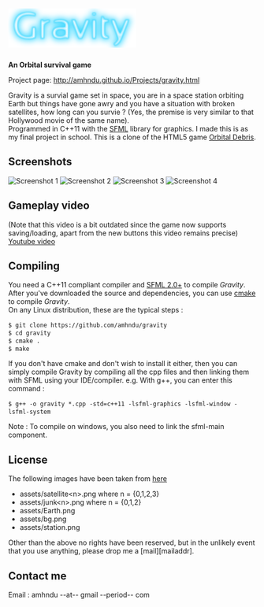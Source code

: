 ![Gravity](assets/gravity.png)
=================================

**An Orbital survival game**

Project page: http://amhndu.github.io/Projects/gravity.html

Gravity is a survial game set in space, you are in a space station orbiting Earth but things have gone awry and you have a situation with broken satellites, how long can you survie ? (Yes, the premise is very similar to that Hollywood movie of the same name).  
Programmed in C++11 with the [SFML](http://sfml-dev.org) library for graphics. I made this is as my final project in school. This is a clone of the HTML5 game [Orbital Debris][orbital debris].

Screenshots
-----------------------------

![Screenshot 1](http://amhndu.github.io/Projects/screenshots/gravity1.jpg)
![Screenshot 2](http://amhndu.github.io/Projects/screenshots/gravity2.jpg)
![Screenshot 3](http://amhndu.github.io/Projects/screenshots/gravity3.jpg)
![Screenshot 4](http://amhndu.github.io/Projects/screenshots/gravity4.jpg)

Gameplay video
------------------------------

(Note that this video is a bit outdated since the game now supports saving/loading, apart from the new buttons this video remains precise)
[Youtube video](https://www.youtube.com/watch?v=LI_u30P6zTA)

Compiling
------------------------------

You need a C++11 compliant compiler and [SFML 2.0+](http://sfml-dev.org) to compile *Gravity*. After you've downloaded the source and dependencies, you can use [cmake](http://cmake.org) to compile *Gravity*.  
On any Linux distribution, these are the typical steps :  
```
$ git clone https://github.com/amhndu/gravity
$ cd gravity
$ cmake .
$ make
```
If you don't have cmake and don't wish to install it either, then you can simply compile Gravity by compiling all the cpp files and then linking them with SFML using your IDE/compiler. e.g. With g++, you can enter this command :
```
$ g++ -o gravity *.cpp -std=c++11 -lsfml-graphics -lsfml-window -lsfml-system
```
Note : To compile on windows, you also need to link the sfml-main component.

License
--------------------------------
The following images have been taken from [here][orbital debris]
* assets/satellite\<n>.png where n = {0,1,2,3}
* assets/junk\<n>.png where n = {0,1,2}
* assets/Earth.png
* assets/bg.png
* assets/station.png

Other than the above no rights have been reserved, but in the unlikely event that you use anything, please drop me a [mail][mailaddr].

Contact me
---------------------------------
Email : amhndu --at-- gmail --period-- com


[orbital debris]: http://www.allworkallplay.org/games/orbitaldebris/
[repo]: https://github.com/amhndu/gravity
